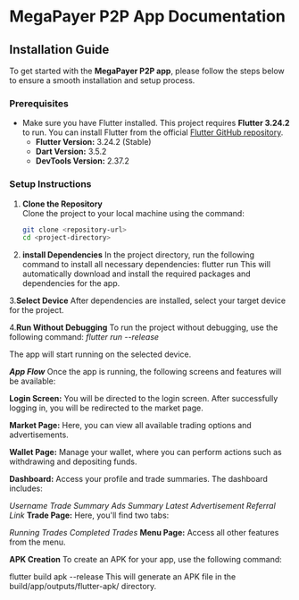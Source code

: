 # MegaPayer P2P App Documentation

## Installation Guide

To get started with the **MegaPayer P2P app**, please follow the steps below to ensure a smooth installation and setup process.

### Prerequisites

- Make sure you have Flutter installed. This project requires **Flutter 3.24.2** to run. You can install Flutter from the official [Flutter GitHub repository](https://github.com/flutter/flutter.git).
  - **Flutter Version:** 3.24.2 (Stable)
  - **Dart Version:** 3.5.2
  - **DevTools Version:** 2.37.2

### Setup Instructions

1. **Clone the Repository**  
   Clone the project to your local machine using the command:
   ```bash
   git clone <repository-url>
   cd <project-directory>
2. **install Dependencies**
   In the project directory, run the following command to install all necessary dependencies:
   flutter run
   This will automatically download and install the required packages and dependencies for the app.
   
3.**Select Device**
   After dependencies are installed, select your target device for the project.
   
4.**Run Without Debugging**
   To run the project without debugging, use the following command:
   *flutter run --release*
   
   The app will start running on the selected device.
   
   ***App Flow***
   Once the app is running, the following screens and features will be available:

   **Login Screen:**
   You will be directed to the login screen. After successfully logging in, you will be redirected to the market page.

   **Market Page:**
   Here, you can view all available trading options and advertisements.

   **Wallet Page:**
   Manage your wallet, where you can perform actions such as withdrawing and depositing funds.

   **Dashboard:**
   Access your profile and trade summaries. The dashboard includes:

 *Username*
 *Trade Summary*
 *Ads Summary*
 *Latest Advertisement*
 *Referral Link*
  **Trade Page:**
   Here, you'll find two tabs:

*Running Trades*
*Completed Trades*
 **Menu Page:**
  Access all other features from the menu.

 **APK Creation**
 To create an APK for your app, use the following command:
 
 flutter build apk --release
 This will generate an APK file in the build/app/outputs/flutter-apk/ directory.




